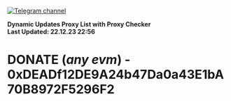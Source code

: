 [![Telegram channel](https://img.shields.io/endpoint?url=https://runkit.io/damiankrawczyk/telegram-badge/branches/master?url=https://t.me/n4z4v0d)](https://t.me/n4z4v0d) 

**Dynamic Updates Proxy List with Proxy Checker**  
**Last Updated: 22.12.23 22:56**

# DONATE (_any evm_) - 0xDEADf12DE9A24b47Da0a43E1bA70B8972F5296F2
